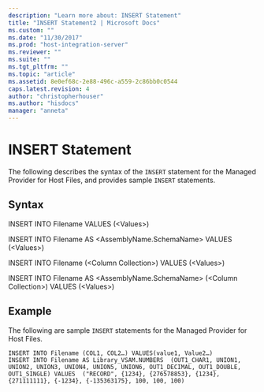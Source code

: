 ```yaml
---
description: "Learn more about: INSERT Statement"
title: "INSERT Statement2 | Microsoft Docs"
ms.custom: ""
ms.date: "11/30/2017"
ms.prod: "host-integration-server"
ms.reviewer: ""
ms.suite: ""
ms.tgt_pltfrm: ""
ms.topic: "article"
ms.assetid: 8e0ef68c-2e88-496c-a559-2c86bb0c0544
caps.latest.revision: 4
author: "christopherhouser"
ms.author: "hisdocs"
manager: "anneta"
---
```

# INSERT Statement
The following describes the syntax of the `INSERT` statement for the Managed Provider for Host Files, and provides sample `INSERT` statements.  
  
## Syntax  
 INSERT INTO Filename VALUES (\<Values>)  
  
 INSERT INTO Filename AS \<AssemblyName.SchemaName> VALUES (\<Values>)  
  
 INSERT INTO Filename (\<Column Collection>) VALUES (\<Values>)  
  
 INSERT INTO Filename AS \<AssemblyName.SchemaName> (\<Column Collection>) VALUES (\<Values>)  
  
## Example  
 The following are sample `INSERT` statements for the Managed Provider for Host Files.  
  
```  
INSERT INTO Filename (COL1, COL2…) VALUES(value1, Value2…)  
INSERT INTO Filename AS Library_VSAM.NUMBERS  (OUT1_CHAR1, UNION1, UNION2, UNION3, UNION4, UNION5, UNION6, OUT1_DECIMAL, OUT1_DOUBLE, OUT1_SINGLE) VALUES  ("RECORD", {1234}, {276578853}, {1234}, {271111111}, {-1234}, {-135363175}, 100, 100, 100)  
```  
